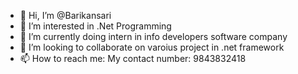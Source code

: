 - 👋 Hi, I’m @Barikansari
- 👀 I’m interested in .Net Programming
- 🌱 I’m currently doing intern in info developers software company 
- 💞️ I’m looking to collaborate on varoius project in .net framework
- 📫 How to reach me: My contact number: 9843832418

<!---
Barikansari/Barikansari is a ✨ special ✨ repository because its `README.md` (this file) appears on your GitHub profile.
You can click the Preview link to take a look at your changes.
--->
